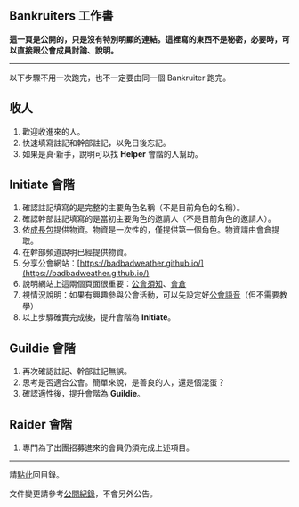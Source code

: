 ## Bankruiters 工作書

**這一頁是公開的，只是沒有特別明顯的連結。這裡寫的東西不是秘密，必要時，可以直接跟公會成員討論、說明。**

---

以下步驟不用一次跑完，也不一定要由同一個 Bankruiter 跑完。

## 收人

1.  歡迎收進來的人。
1.  快速填寫註記和幹部註記，以免日後忘記。
1.  如果是真‧新手，說明可以找 **Helper** 會階的人幫助。

## **Initiate** 會階

1.  確認註記填寫的是完整的主要角色名稱（不是目前角色的名稱）。
1.  確認幹部註記填寫的是當初主要角色的邀請人（不是目前角色的邀請人）。
1.  依[成長包](https://badbadweather.github.io/starter.html)提供物資。物資是一次性的，僅提供第一個角色。物資請由會倉提取。
1.  在幹部頻道說明已經提供物資。
1.  分享公會網站：[https://badbadweather.github.io/](https://badbadweather.github.io/)
1.  說明網站上這兩個頁面很重要：[公會須知](https://badbadweather.github.io/guidelines.html)、[會倉](https://badbadweather.github.io/ranks.html)
1.  視情況說明：如果有興趣參與公會活動，可以先設定好[公會語音](https://badbadweather.github.io/voicechat.html)（但不需要教學）
1.  以上步驟確實完成後，提升會階為 **Initiate**。

## **Guildie** 會階

1.  再次確認註記、幹部註記無誤。
1.  思考是否適合公會。簡單來說，是善良的人，還是個混蛋？
1.  確認適性後，提升會階為 **Guildie**。

## **Raider** 會階

1.  專門為了出團招募進來的會員仍須完成上述項目。

--- 

請[點此](https://badbadweather.github.io/)回目錄。

文件變更請參考[公開紀錄](https://github.com/badbadweather/badbadweather.github.io/commits/master/sop.md)，不會另外公告。
